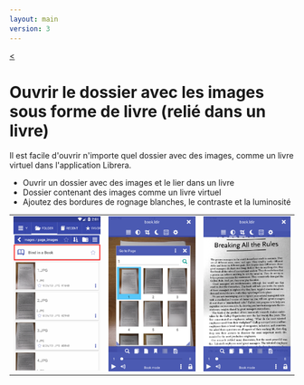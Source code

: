 ```yaml
---
layout: main
version: 3
---
```

[<](/wiki/faq)

# Ouvrir le dossier avec les images sous forme de livre (relié dans un livre)
Il est facile d'ouvrir n'importe quel dossier avec des images, comme un livre virtuel dans l'application Librera.


* Ouvrir un dossier avec des images et le lier dans un livre
* Dossier contenant des images comme un livre virtuel
* Ajoutez des bordures de rognage blanches, le contraste et la luminosité

||||
|-|-|-|
|![](1.png)|![](2.png)|![](3.png)|


